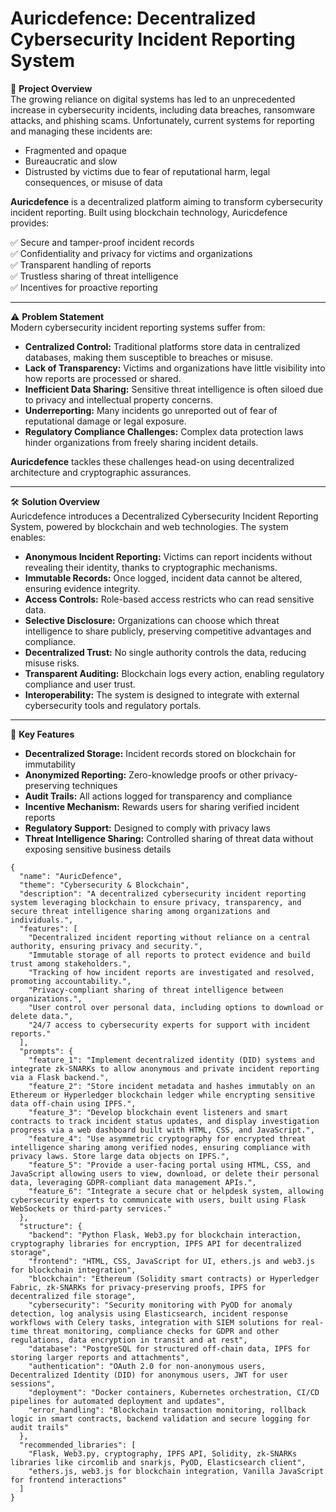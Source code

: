 # **Auricdefence: Decentralized Cybersecurity Incident Reporting System**

🚀 **Project Overview**  
The growing reliance on digital systems has led to an unprecedented increase in cybersecurity incidents, including data breaches, ransomware attacks, and phishing scams. Unfortunately, current systems for reporting and managing these incidents are:

- Fragmented and opaque  
- Bureaucratic and slow  
- Distrusted by victims due to fear of reputational harm, legal consequences, or misuse of data

**Auricdefence** is a decentralized platform aiming to transform cybersecurity incident reporting. Built using blockchain technology, Auricdefence provides:

✅ Secure and tamper-proof incident records  
✅ Confidentiality and privacy for victims and organizations  
✅ Transparent handling of reports  
✅ Trustless sharing of threat intelligence  
✅ Incentives for proactive reporting  

---

⚠️ **Problem Statement**  
Modern cybersecurity incident reporting systems suffer from:

- **Centralized Control:** Traditional platforms store data in centralized databases, making them susceptible to breaches or misuse.  
- **Lack of Transparency:** Victims and organizations have little visibility into how reports are processed or shared.  
- **Inefficient Data Sharing:** Sensitive threat intelligence is often siloed due to privacy and intellectual property concerns.  
- **Underreporting:** Many incidents go unreported out of fear of reputational damage or legal exposure.  
- **Regulatory Compliance Challenges:** Complex data protection laws hinder organizations from freely sharing incident details.  

**Auricdefence** tackles these challenges head-on using decentralized architecture and cryptographic assurances.

---

🛠️ **Solution Overview**  
Auricdefence introduces a Decentralized Cybersecurity Incident Reporting System, powered by blockchain and web technologies. The system enables:

- **Anonymous Incident Reporting:** Victims can report incidents without revealing their identity, thanks to cryptographic mechanisms.  
- **Immutable Records:** Once logged, incident data cannot be altered, ensuring evidence integrity.  
- **Access Controls:** Role-based access restricts who can read sensitive data.  
- **Selective Disclosure:** Organizations can choose which threat intelligence to share publicly, preserving competitive advantages and compliance.  
- **Decentralized Trust:** No single authority controls the data, reducing misuse risks.  
- **Transparent Auditing:** Blockchain logs every action, enabling regulatory compliance and user trust.  
- **Interoperability:** The system is designed to integrate with external cybersecurity tools and regulatory portals.

---

🔐 **Key Features**

- **Decentralized Storage:** Incident records stored on blockchain for immutability  
- **Anonymized Reporting:** Zero-knowledge proofs or other privacy-preserving techniques  
- **Audit Trails:** All actions logged for transparency and compliance  
- **Incentive Mechanism:** Rewards users for sharing verified incident reports  
- **Regulatory Support:** Designed to comply with privacy laws  
- **Threat Intelligence Sharing:** Controlled sharing of threat data without exposing sensitive business details
```
{
  "name": "AuricDefence",
  "theme": "Cybersecurity & Blockchain",
  "description": "A decentralized cybersecurity incident reporting system leveraging blockchain to ensure privacy, transparency, and secure threat intelligence sharing among organizations and individuals.",
  "features": [
    "Decentralized incident reporting without reliance on a central authority, ensuring privacy and security.",
    "Immutable storage of all reports to protect evidence and build trust among stakeholders.",
    "Tracking of how incident reports are investigated and resolved, promoting accountability.",
    "Privacy-compliant sharing of threat intelligence between organizations.",
    "User control over personal data, including options to download or delete data.",
    "24/7 access to cybersecurity experts for support with incident reports."
  ],
  "prompts": {
    "feature_1": "Implement decentralized identity (DID) systems and integrate zk-SNARKs to allow anonymous and private incident reporting via a Flask backend.",
    "feature_2": "Store incident metadata and hashes immutably on an Ethereum or Hyperledger blockchain ledger while encrypting sensitive data off-chain using IPFS.",
    "feature_3": "Develop blockchain event listeners and smart contracts to track incident status updates, and display investigation progress via a web dashboard built with HTML, CSS, and JavaScript.",
    "feature_4": "Use asymmetric cryptography for encrypted threat intelligence sharing among verified nodes, ensuring compliance with privacy laws. Store large data objects on IPFS.",
    "feature_5": "Provide a user-facing portal using HTML, CSS, and JavaScript allowing users to view, download, or delete their personal data, leveraging GDPR-compliant data management APIs.",
    "feature_6": "Integrate a secure chat or helpdesk system, allowing cybersecurity experts to communicate with users, built using Flask WebSockets or third-party services."
  },
  "structure": {
    "backend": "Python Flask, Web3.py for blockchain interaction, cryptography libraries for encryption, IPFS API for decentralized storage",
    "frontend": "HTML, CSS, JavaScript for UI, ethers.js and web3.js for blockchain integration",
    "blockchain": "Ethereum (Solidity smart contracts) or Hyperledger Fabric, zk-SNARKs for privacy-preserving proofs, IPFS for decentralized file storage",
    "cybersecurity": "Security monitoring with PyOD for anomaly detection, log analysis using Elasticsearch, incident response workflows with Celery tasks, integration with SIEM solutions for real-time threat monitoring, compliance checks for GDPR and other regulations, data encryption in transit and at rest",
    "database": "PostgreSQL for structured off-chain data, IPFS for storing larger reports and attachments",
    "authentication": "OAuth 2.0 for non-anonymous users, Decentralized Identity (DID) for anonymous users, JWT for user sessions",
    "deployment": "Docker containers, Kubernetes orchestration, CI/CD pipelines for automated deployment and updates",
    "error_handling": "Blockchain transaction monitoring, rollback logic in smart contracts, backend validation and secure logging for audit trails"
  },
  "recommended_libraries": [
    "Flask, Web3.py, cryptography, IPFS API, Solidity, zk-SNARKs libraries like circomlib and snarkjs, PyOD, Elasticsearch client",
    "ethers.js, web3.js for blockchain integration, Vanilla JavaScript for frontend interactions"
  ]
}
```
